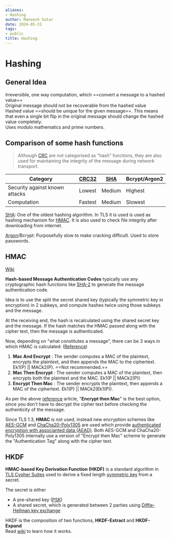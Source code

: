 ```yaml
---
aliases:
- Hashing
author: Maneesh Sutar
date: 2024-05-31
tags:
- public
title: Hashing
---
```


# Hashing

## General Idea

Irreversible, one way computation, which ==convert a message to a hashed value==  
Original message should not be recoverable from the hashed value  
Hashed value ==should be unique for the given message==. This means that even a single bit flip in the original message should change the hashed value completely.  
Uses modulo mathematics and prime numbers.

## Comparison of some hash functions

 > 
 > Although [CRC](crc.md) are not categorised as "hash" functions, they are also used for maintaining the integrity of the message during network transport.

|Category|[CRC32](crc.md)|[SHA](sha.md)|Bcrypt/Argon2|
|--------|-----|---|-------------|
|Security against known attacks|Lowest|Medium|Highest|
|Computation|Fastest|Medium|Slowest|

[SHA](sha.md): One of the oldest hashing algorithm. In TLS it is used is used as hashing mechanism for [HMAC](#hmac). It is also used to check file integrity after downloading from internet.

[Argon](https://en.wikipedia.org/wiki/Argon2)/Bcrypt: Purposefully slow to make cracking difficult. Used to store passwords.

## HMAC

[Wiki](https://en.wikipedia.org/wiki/HMAC)

**Hash-based Message Authentication Codes** typically use any cryptographic hash functions like [SHA-2](sha.md) to generate the message authentication code.

Idea is to use the split the secret shared key (typically the symmetric key in encryption) in 2 subkeys, and compute hashes twice using those subkeys and the message.

At the receiving end, the hash is recalculated using the shared secret key and the message. If the hash matches the HMAC passed along with the cipher text, then the message is authenticated.

Now, depending on "what constitutes a message", there can be 3 ways in which HMAC is calculated: ([Reference](https://moxie.org/2011/12/13/the-cryptographic-doom-principle.html))

1. **Mac And Encrypt** : The sender computes a MAC of the plaintext, encrypts the plaintext, and then appends the MAC to the ciphertext. Ek1(P) || MACk2(P). ==Not recommended.==
1. **Mac Then Encrypt** : The sender computes a MAC of the plaintext, then encrypts both the plaintext and the MAC. Ek1(P || MACk2(P))
1. **Encrypt Then Mac** : The sender encrypts the plaintext, then appends a MAC of the ciphertext. Ek1(P) || MACk2(Ek1(P)).

As per the above [reference](https://moxie.org/2011/12/13/the-cryptographic-doom-principle.html) article, "**Encrypt then Mac**" is the best option, since you don't have to decrypt the cipher text before checking the authenticity of the message.

Since TLS 1.3, **HMAC** is not used, instead new encryption schemes like [AES-GCM](aes.md#AES-GCM) and [ChaCha20-Poly1305](chacha.md) are used which provide [authenticated encryption with associanted data (AEAD)](https://en.wikipedia.org/wiki/Authenticated_encryption#Authenticated_encryption_with_associated_data). Both AES-GCM and ChaCha20-Poly1305 internally use a version of "Encrypt then Mac" scheme to generate the "Authentication Tag" along with the cipher text.

## HKDF

**HMAC-based Key Derivation Function (HKDF)** is a standard algorithm in [TLS Cypher Suites](cypher_suite.md) used to derive a fixed length [symmetric key](encryption.md) from a secret.

The secret is either

* A pre-shared key ([PSK](https://en.wikipedia.org/wiki/Pre-shared_key))
* A shared secret, which is generated between 2 parties using [Diffie-Hellman key exchange](dh.md)

HKDF is the composition of two functions, **HKDF-Extract** and **HKDF-Expand**  
Read [wiki](https://en.wikipedia.org/wiki/HKDF#Mechanism) to learn how it works.
